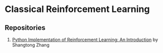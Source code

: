 # Classical Reinforcement Learning

## Repositories
01. [Python Implementation of Reinforcement Learning: An Introduction](https://github.com/ShangtongZhang/reinforcement-learning-an-introduction) by Shangtong Zhang
